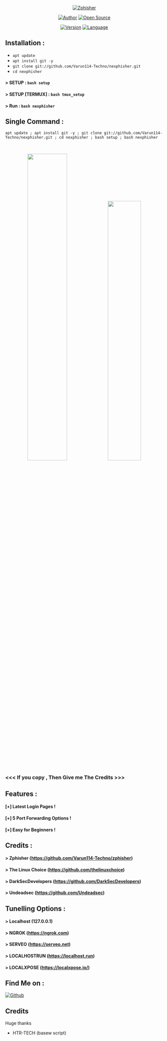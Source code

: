 
<p align="center">
<a href="#"><img title="Zphisher" src="https://raw.githubusercontent.com/htr-tech/release-download/master/images/banner/nexphisher.png"></a>
</p>
<p align="center">
<a href="https://github.com/Varun114-Techno"><img title="Author" src="https://img.shields.io/badge/Author-varun114--techno-red.svg?style=for-the-badge&logo=github"></a>
<a href="#"><img title="Open Source" src="https://img.shields.io/badge/Open%20Source-%E2%9D%A4-green?style=for-the-badge"></a>
</p>
<p align="center">
<a href="#"><img title="Version" src="https://img.shields.io/badge/Version-1.0-green.svg?style=flat-square"></a>
<a href="#"><img title="Language" src="https://badges.frapsoft.com/bash/v1/bash.png?v=103"></a>
</p>

## Installation :

* `apt update`
* `apt install git -y`
* `git clone git://github.com/Varun114-Techno/nexphisher.git`
* `cd nexphisher`
#### > SETUP : `bash setup`
#### > SETUP [TERMUX] : `bash tmux_setup`
#### > Run : `bash nexphisher`

## Single Command :
```
apt update ; apt install git -y ; git clone git://github.com/Varun114-Techno/nexphisher.git ; cd nexphisher ; bash setup ; bash nexphisher
```
<br>
<p align="center">
<img width="50%" src="https://raw.githubusercontent.com/Varun114-Techno/release-download/master/images/nexphisher1.png"/>
<img width="46%" src="https://raw.githubusercontent.com/Varun114-Techno/release-download/master/images/nexphisher2.png"/>

### <<< If you copy , Then Give me The Credits >>>

## Features :
#### [+] Latest Login Pages !
#### [+] 5 Port Forwarding Options !
#### [+] Easy for Beginners !

## Credits :
#### > Zphisher (https://github.com/Varun114-Techno/zphisher)
#### > The Linux Choice (https://github.com/thelinuxchoice)
#### > DarkSecDevelopers (https://github.com/DarkSecDevelopers)
#### > Undeadsec (https://github.com/Undeadsec)

## Tunelling Options :
#### > Localhost (127.0.0.1)
#### > NGROK (https://ngrok.com)
#### > SERVEO (https://serveo.net)
#### > LOCALHOSTRUN (https://localhost.run)
#### > LOCALXPOSE (https://localxpose.io/)

## Find Me on :
[![Github](https://img.shields.io/badge/Github-VARUN114--TECHNO-green?style=for-the-badge&logo=github)](https://github.com/Varun114-Techno)

## Credits

Huge thanks

- HTR-TECH (basew script)


